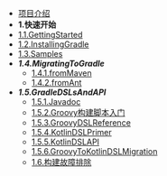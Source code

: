 * [项目介绍](7.5.1/项目介绍.md)
* **1.快速开始**
* [1.1.GettingStarted](7.5.1/快速开始/GettingStarted.md)
* [1.2.InstallingGradle](7.5.1/快速开始/InstallingGradle.md)
* [1.3.Samples](7.5.1/快速开始/Samples.md)
* ***1.4.MigratingToGradle***
  * [1.4.1.fromMaven](7.5.1/快速开始/MigratingToGradle/fromMaven.md)
  * [1.4.2.fromAnt](7.5.1/快速开始/MigratingToGradle/fromAnt.md)
* ***1.5.GradleDSLsAndAPI***
  * [1.5.1.Javadoc](7.5.1/快速开始/MigratingToGradle/fromMaven.md)
  * [1.5.2.Groovy构建脚本入门](7.5.1/快速开始/1.5.GradleDSLsAndAPI/1.5.2.Groovy构建脚本入门.md)
  * [1.5.3.GroovyDSLReference](7.5.1/快速开始/1.5.GradleDSLsAndAPI/1.5.3.GroovyDSL参考.md)
  * [1.5.4.KotlinDSLPrimer](7.5.1/快速开始/MigratingToGradle/fromAnt.md)
  * [1.5.5.KotlinDSLAPI](7.5.1/快速开始/MigratingToGradle/fromAnt.md)
  * [1.5.6.GroovyToKotlinDSLMigration](7.5.1/快速开始/MigratingToGradle/fromAnt.md)
  * [1.6.构建故障排除](7.5.1/快速开始/1.6.构建故障排除.md)
